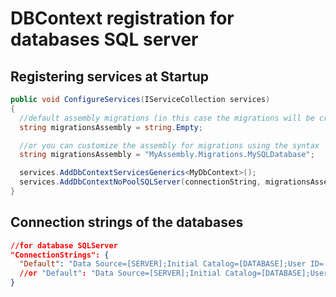 # DBContext registration for databases SQL server

## Registering services at Startup
```csharp
public void ConfigureServices(IServiceCollection services)
{
  //default assembly migrations (in this case the migrations will be created in the DbContext assembly)
  string migrationsAssembly = string.Empty;

  //or you can customize the assembly for migrations using the syntax
  string migrationsAssembly = "MyAssembly.Migrations.MySQLDatabase";

  services.AddDbContextServicesGenerics<MyDbContext>();
  services.AddDbContextNoPoolSQLServer(connectionString, migrationsAssembly);
}
```

## Connection strings of the databases
```json
//for database SQLServer
"ConnectionStrings": {
  "Default": "Data Source=[SERVER];Initial Catalog=[DATABASE];User ID=[USERNAME];Password=[PASSWORD]"
  //or "Default": "Data Source=[SERVER];Initial Catalog=[DATABASE];User ID=[USERNAME];Password=[PASSWORD];Encrypt=False"
}
```

